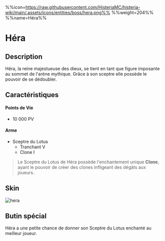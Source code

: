 %%icon=https://raw.githubusercontent.com/HisteriaMC/histeria-wiki/main/.assets/icons/entities/boss/hera.png%%
%%weight=204%%
%%name=Héra%%
# Héra

## Description 
Héra, la reine majestueuse des dieux, se tient en tant que figure imposante au sommet de l'arène mythique. Grâce à son sceptre elle possède le pouvoir de se dédoubler.

## Caractéristiques

#### __Points de Vie__
+ 10 000 PV

#### __Arme__
+ Sceptre du Lotus
  - Tranchant V
  - Clone I

> Le Sceptre du Lotus de Héra possède l'enchantement unique __Clone__, ayant le pouvoir de créer des clones infligeant des dégâts aux joueurs.

## Skin
![hera](https://raw.githubusercontent.com/HisteriaMC/histeria-wiki/main/.assets/entities/boss/hera.png)


## Butin spécial

Héra a une petite chance de donner son Sceptre du Lotus enchanté au meilleur joueur.
